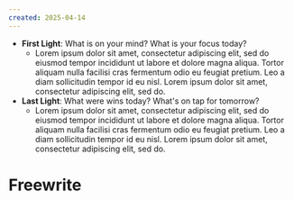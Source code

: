 ```yaml
---
created: 2025-04-14
---
```


- **First Light**: What is on your mind? What is your focus today?
	- Lorem ipsum dolor sit amet, consectetur adipiscing elit, sed do eiusmod tempor incididunt ut labore et dolore magna aliqua. Tortor aliquam nulla facilisi cras fermentum odio eu feugiat pretium. Leo a diam sollicitudin tempor id eu nisl. Lorem ipsum dolor sit amet, consectetur adipiscing elit, sed do.
- **Last Light**: What were wins today? What's on tap for tomorrow?
	- Lorem ipsum dolor sit amet, consectetur adipiscing elit, sed do eiusmod tempor incididunt ut labore et dolore magna aliqua. Tortor aliquam nulla facilisi cras fermentum odio eu feugiat pretium. Leo a diam sollicitudin tempor id eu nisl. Lorem ipsum dolor sit amet, consectetur adipiscing elit, sed do.

# Freewrite








